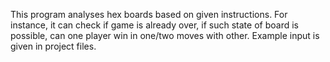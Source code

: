 This program analyses hex boards based on given instructions. For instance, it can check if game is already over, if such state of board is possible, can one player win in one/two moves with other. Example input is given in project files.
